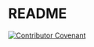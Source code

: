 # README

[![Contributor Covenant](https://img.shields.io/badge/Contributor%20Covenant-2.1-4baaaa.svg)](code_of_conduct.md)

